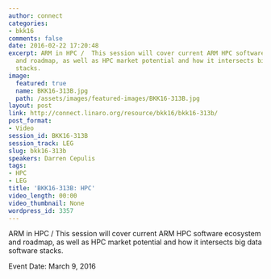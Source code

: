 ```yaml
---
author: connect
categories:
- bkk16
comments: false
date: 2016-02-22 17:20:48
excerpt: ARM in HPC /  This session will cover current ARM HPC software ecosystem
  and roadmap, as well as HPC market potential and how it intersects big data software
  stacks.
image:
  featured: true
  name: BKK16-313B.jpg
  path: /assets/images/featured-images/BKK16-313B.jpg
layout: post
link: http://connect.linaro.org/resource/bkk16/bkk16-313b/
post_format:
- Video
session_id: BKK16-313B
session_track: LEG
slug: bkk16-313b
speakers: Darren Cepulis
tags:
- HPC
- LEG
title: 'BKK16-313B: HPC'
video_length: 00:00
video_thumbnail: None
wordpress_id: 3357
---
```


ARM in HPC /  This session will cover current ARM HPC software ecosystem and roadmap, as well as HPC market potential and how it intersects big data software stacks.

Event Date: March 9, 2016